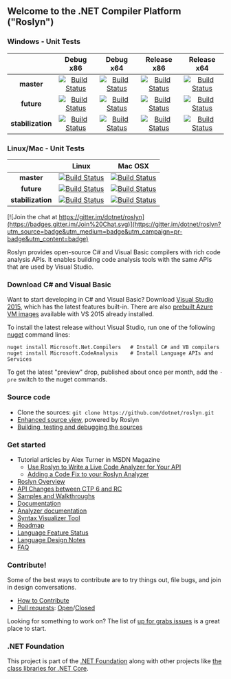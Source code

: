 ## Welcome to the .NET Compiler Platform ("Roslyn")

### Windows - Unit Tests
||Debug x86|Debug x64|Release x86|Release x64|
|:--:|:--:|:--:|:--:|:--:|
|**master**|[![Build Status](http://dotnet-ci.cloudapp.net/job/roslyn_master_win_dbg_unit32/badge/icon)](http://dotnet-ci.cloudapp.net/job/roslyn_master_win_dbg_unit32/)|[![Build Status](http://dotnet-ci.cloudapp.net/job/roslyn_master_win_dbg_unit64/badge/icon)](http://dotnet-ci.cloudapp.net/job/roslyn_master_win_dbg_unit64/)|[![Build Status](http://dotnet-ci.cloudapp.net/job/roslyn_master_win_rel_unit32/badge/icon)](http://dotnet-ci.cloudapp.net/job/roslyn_master_win_rel_unit32/)|[![Build Status](http://dotnet-ci.cloudapp.net/job/roslyn_master_win_rel_unit64/badge/icon)](http://dotnet-ci.cloudapp.net/job/roslyn_master_win_rel_unit64/)|
|**future**|[![Build Status](http://dotnet-ci.cloudapp.net/job/roslyn_future_win_dbg_unit32/badge/icon)](http://dotnet-ci.cloudapp.net/job/roslyn_future_win_dbg_unit32/)|[![Build Status](http://dotnet-ci.cloudapp.net/job/roslyn_future_win_dbg_unit64/badge/icon)](http://dotnet-ci.cloudapp.net/job/roslyn_future_win_dbg_unit64/)|[![Build Status](http://dotnet-ci.cloudapp.net/job/roslyn_future_win_rel_unit32/badge/icon)](http://dotnet-ci.cloudapp.net/job/roslyn_future_win_rel_unit32/)|[![Build Status](http://dotnet-ci.cloudapp.net/job/roslyn_future_win_rel_unit64/badge/icon)](http://dotnet-ci.cloudapp.net/job/roslyn_future_win_rel_unit64/)|
|**stabilization**|[![Build Status](http://dotnet-ci.cloudapp.net/job/roslyn_stabil_win_dbg_unit32/badge/icon)](http://dotnet-ci.cloudapp.net/job/roslyn_stabil_win_dbg_unit32/)|[![Build Status](http://dotnet-ci.cloudapp.net/job/roslyn_stabil_win_dbg_unit64/badge/icon)](http://dotnet-ci.cloudapp.net/job/roslyn_stabil_win_dbg_unit64/)|[![Build Status](http://dotnet-ci.cloudapp.net/job/roslyn_stabil_win_rel_unit32/badge/icon)](http://dotnet-ci.cloudapp.net/job/roslyn_stabil_win_rel_unit32/)|[![Build Status](http://dotnet-ci.cloudapp.net/job/roslyn_stabil_win_rel_unit64/badge/icon)](http://dotnet-ci.cloudapp.net/job/roslyn_stabil_win_rel_unit64/)|

### Linux/Mac - Unit Tests
||Linux|Mac OSX|
|:--:|:--:|:--:|
|**master**|[![Build Status](http://dotnet-ci.cloudapp.net/job/roslyn_master_lin_dbg_unit32/badge/icon)](http://dotnet-ci.cloudapp.net/job/roslyn_master_lin_dbg_unit32/)|[![Build Status](http://dotnet-ci.cloudapp.net/job/roslyn_master_mac_dbg_unit32/badge/icon)](http://dotnet-ci.cloudapp.net/job/roslyn_master_mac_dbg_unit32/)|
|**future**|[![Build Status](http://dotnet-ci.cloudapp.net/job/roslyn_future_lin_dbg_unit32/badge/icon)](http://dotnet-ci.cloudapp.net/job/roslyn_future_lin_dbg_unit32/)|[![Build Status](http://dotnet-ci.cloudapp.net/job/roslyn_future_mac_dbg_unit32/badge/icon)](http://dotnet-ci.cloudapp.net/job/roslyn_future_mac_dbg_unit32/)|
|**stabilization**|[![Build Status](http://dotnet-ci.cloudapp.net/job/roslyn_stabil_lin_dbg_unit32/badge/icon)](http://dotnet-ci.cloudapp.net/job/roslyn_stabil_lin_dbg_unit32/)|[![Build Status](http://dotnet-ci.cloudapp.net/job/roslyn_stabil_mac_dbg_unit32/badge/icon)](http://dotnet-ci.cloudapp.net/job/roslyn_stabil_mac_dbg_unit32/)|


[![Join the chat at https://gitter.im/dotnet/roslyn](https://badges.gitter.im/Join%20Chat.svg)](https://gitter.im/dotnet/roslyn?utm_source=badge&utm_medium=badge&utm_campaign=pr-badge&utm_content=badge)


Roslyn provides open-source C# and Visual Basic compilers with rich code analysis APIs.  It enables building code analysis tools with the same APIs that are used by Visual Studio.

### Download C# and Visual Basic

Want to start developing in C# and Visual Basic? Download [Visual Studio 2015](https://www.visualstudio.com/en-us/downloads/visual-studio-2015-downloads-vs.aspx), 
which has the latest features built-in. There are also [prebuilt Azure VM images](https://azure.microsoft.com/en-us/marketplace/virtual-machines/all/?term=Visual+Studio+2015) available with VS 2015 already installed.

To install the latest release without Visual Studio, run one of the following [nuget](https://dist.nuget.org/index.html) command lines:

```
nuget install Microsoft.Net.Compilers   # Install C# and VB compilers
nuget install Microsoft.CodeAnalysis    # Install Language APIs and Services
```

To get the latest "preview" drop, published about once per month, add the `-pre` switch to the nuget commands.

### Source code

* Clone the sources: `git clone https://github.com/dotnet/roslyn.git`
* [Enhanced source view](http://source.roslyn.io/), powered by Roslyn 
* [Building, testing and debugging the sources](https://github.com/dotnet/roslyn/wiki/Building%20Testing%20and%20Debugging)

### Get started

* Tutorial articles by Alex Turner in MSDN Magazine
  - [Use Roslyn to Write a Live Code Analyzer for Your API](https://msdn.microsoft.com/en-us/magazine/dn879356)
  - [Adding a Code Fix to your Roslyn Analyzer](https://msdn.microsoft.com/en-us/magazine/dn904670.aspx)
* [Roslyn Overview](https://github.com/dotnet/roslyn/wiki/Roslyn%20Overview) 
* [API Changes between CTP 6 and RC](https://github.com/dotnet/roslyn/wiki/VS-2015-RC-API-Changes)
* [Samples and Walkthroughs](https://github.com/dotnet/roslyn/wiki/Samples-and-Walkthroughs)
* [Documentation](https://github.com/dotnet/roslyn/tree/master/docs)
* [Analyzer documentation](https://github.com/dotnet/roslyn/tree/master/docs/analyzers)
* [Syntax Visualizer Tool](https://github.com/dotnet/roslyn/wiki/Syntax%20Visualizer)
* [Roadmap](https://github.com/dotnet/roslyn/wiki/Roadmap) 
* [Language Feature Status](https://github.com/dotnet/roslyn/wiki/Languages-features-in-C%23-6-and-VB-14)
* [Language Design Notes](https://github.com/dotnet/roslyn/issues?q=label%3A%22Design+Notes%22+)
* [FAQ](https://github.com/dotnet/roslyn/wiki/FAQ)

### Contribute!

Some of the best ways to contribute are to try things out, file bugs, and join in design conversations. 

* [How to Contribute](https://github.com/dotnet/roslyn/wiki/Contributing-Code)
* [Pull requests](https://github.com/dotnet/roslyn/pulls): [Open](https://github.com/dotnet/roslyn/pulls?q=is%3Aopen+is%3Apr)/[Closed](https://github.com/dotnet/roslyn/pulls?q=is%3Apr+is%3Aclosed)

Looking for something to work on? The list of [up for grabs issues](https://github.com/dotnet/roslyn/issues?q=is%3Aopen+is%3Aissue+label%3A%22Up+for+Grabs%22) is a great place to start.

### .NET Foundation

This project is part of the [.NET Foundation](http://www.dotnetfoundation.org/projects) along with other
projects like [the class libraries for .NET Core](https://github.com/dotnet/corefx/).
